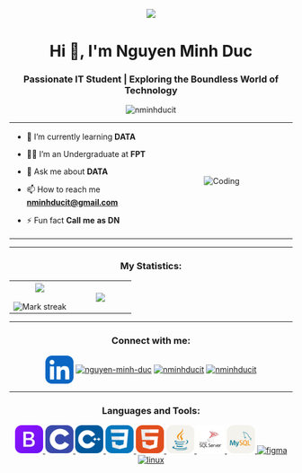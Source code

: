 <p align="center" ><img  src = "https://github.com/7oSkaaa/7oSkaaa/blob/main/Images/about_me.gif?raw=true" width = 100px></p>
<h1 align="center">Hi 👋, I'm Nguyen Minh Duc</h1>
<h3 align="center">Passionate IT Student | Exploring the Boundless World of Technology</h3>
<p align="center"> <img src="https://visitcount.itsvg.in/api?id=nminhducit&icon=0&color=0" alt="nminhducit" /> </p>

<table align="center">
<tr border="none">
<td width="50%" align="left">
  
- 🌱 I’m currently learning **DATA**

- 🧑‍🎓 I’m an Undergraduate at **FPT**

- 💬 Ask me about **DATA**

- 📫 How to reach me **nminhducit@gmail.com**
  
- ⚡ Fun fact **Call me as DN**

</td>
<td width="50%" align="center">

  <img align="center" alt="Coding" width="450" src="https://svgsilh.com/svg/484402.svg">

  
  </td>
</tr>
</table>

---

<h3 align="center">My Statistics:</h3>
<p align="center">
<table align="center">
<tr border="none">
<td width="50%" align="center">
  
  <img  align="center"  src="https://github-readme-stats.vercel.app/api?username=nminhducit&theme=dark&hide_border=false&include_all_commits=true&count_private=true" />
  <br></br>
  <img  title="🔥 Get streak stats for your profile at git.io/streak-stats" alt="Mark streak" src="https://streak-stats.demolab.com?user=nminhducit&theme=dark" /> 
</td>
<td width="50%" align="center">
  <img  align="center"  src="https://github-readme-stats.vercel.app/api/top-langs/?username=nminhducit&theme=dark&hide_border=false&no-bg=true&no-frame=true&langs_count=10"/>
  
  </td>
</tr>
</table>

---

<h3 align="center">Connect with me:</h3>
<p align="center">
<a href="https://linkedin.com/in/nminhducit" target="blank"><img align="center" src="https://github.com/tandpfun/skill-icons/blob/main/icons/LinkedIn.svg" alt="nminhducit" height="50" width="50" /></a>
<a href="https://stackoverflow.com/users/22345746/nguyen-minh-duc" target="blank"><img align="center" src="https://raw.githubusercontent.com/rahuldkjain/github-profile-readme-generator/master/src/images/icons/Social/stack-overflow.svg" alt="nguyen-minh-duc" height="50" width="50" /></a>
<a href="https://fb.com/nminhducit" target="blank"><img align="center" src="https://raw.githubusercontent.com/rahuldkjain/github-profile-readme-generator/master/src/images/icons/Social/facebook.svg" alt="nminhducit" height="50" width="50" /></a>
<a href="https://www.instagram.com/nminhducit/" target="blank"><img align="center" src="https://www.edigitalagency.com.au/wp-content/uploads/new-Instagram-icon-png-full-colour.png" alt="nminhducit" height="50" width="50" /></a>
</p>

---

<h3 align="center">Languages and Tools:</h3>
<p align="center"> <a href="https://getbootstrap.com" target="_blank" rel="noreferrer"> <img src="https://github.com/tandpfun/skill-icons/blob/main/icons/Bootstrap.svg" alt="bootstrap" width="50" height="50"/> </a> <a href="https://www.cprogramming.com/" target="_blank" rel="noreferrer"> <img src="https://github.com/tandpfun/skill-icons/blob/main/icons/C.svg" alt="c" width="50" height="50"/> </a> <a href="https://www.w3schools.com/cpp/" target="_blank" rel="noreferrer"> <img src="https://github.com/tandpfun/skill-icons/blob/main/icons/CPP.svg" alt="cplusplus" width="50" height="50"/> </a> <a href="https://www.w3schools.com/css/" target="_blank" rel="noreferrer"> <img src="https://github.com/tandpfun/skill-icons/blob/main/icons/CSS.svg" alt="css3" width="50" height="50"/> </a> <a href="https://www.w3.org/html/" target="_blank" rel="noreferrer"> <img src="https://github.com/tandpfun/skill-icons/blob/main/icons/HTML.svg" alt="html5" width="50" height="50"/> </a> <a href="https://www.java.com" target="_blank" rel="noreferrer"> <img src="https://github.com/tandpfun/skill-icons/blob/main/icons/Java-Light.svg" alt="java" width="50" height="50"/> </a> <a href="https://www.microsoft.com/en-us/sql-server" target="_blank" rel="noreferrer"> <img src="https://github.com/Scar1109/skill-icons/blob/Scar1109/icons/microsoftSQL.svg" alt="mssql" width="50" height="50"/> </a> <a href="https://www.mysql.com/" target="_blank" rel="noreferrer"> <img src="https://github.com/tandpfun/skill-icons/blob/main/icons/MySQL-Light.svg" alt="mysql" width="50" height="50"/> </a> <a href="https://www.figma.com/" target="_blank" rel="noreferrer"> <img src="https://github.com/Scar1109/skill-icons/blob/main/icons/Figma-Light.svg" alt="figma" width="50" height="50"/> </a> <a href="https://www.linux.org/" target="_blank" rel="noreferrer"> <img src="https://github.com/Scar1109/skill-icons/blob/main/icons/Linux-Light.svg" alt="linux" width="50" height="50"/> </a> </p>
